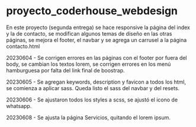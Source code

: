# proyecto_coderhouse_webdesign
En este proyecto (segunda entrega) se hace responsive  la página del index y la de contacto, se modifican algunos temas de diseño en las otras páginas, se mejora el footer, el navbar y se agrega un carrusel a la página contacto.html

20230604 - Se corrigen errores en las páginas con el footer por fuera del body, se cambian los textos lorem, se corrigen errores en los menú hamburguesa por falta del link final de boostrap.

20230605 - Se agregan keywords, description y favicon a todos los html, se comienza a aplicar sass. Queda listo el sass del navbar y del resets.

20230606 - Se ajustaron todos los styles a scss, se ajustó el icono de whatsapp.

20230608 - Se ajusta la página Servicios, quitando el lorem ipsum.